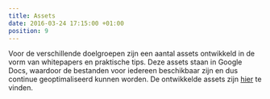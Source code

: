 ```yaml
---
title: Assets
date: 2016-03-24 17:15:00 +01:00
position: 9
---
```


Voor de verschillende doelgroepen zijn een aantal assets ontwikkeld in de vorm van whitepapers en praktische tips. Deze assets staan in Google Docs, waardoor de bestanden voor iedereen beschikbaar zijn en dus continue geoptimaliseerd kunnen worden. De ontwikkelde assets zijn [hier](https://docs.google.com/document/u/0/) te vinden. 